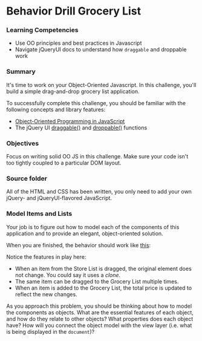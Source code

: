 # Behavior Drill Grocery List

### Learning Competencies

- Use OO principles and best practices in Javascript
- Navigate jQueryUI docs to understand how `draggable` and droppable work

### Summary

It's time to work on your Object-Oriented Javascript.  In this challenge, you'll build a simple drag-and-drop grocery list application.

To successfully complete this challenge, you should be familiar with the following concepts and library features:

- [Object-Oriented Programming in JavaScript](https://developer.mozilla.org/en-US/docs/JavaScript/Introduction_to_Object-Oriented_JavaScript)
- The jQuery UI [draggable()](http://api.jqueryui.com/draggable/) and [droppable()](http://api.jqueryui.com/droppable/) functions

### Objectives

Focus on writing solid OO JS in this challenge. Make sure your code isn't too tightly coupled to a particular DOM layout.

### Source folder

All of the HTML and CSS has been written, you only need to add your own jQuery- and jQueryUI-flavored JavaScript.

### Model Items and Lists

Your job is to figure out how to model each of the components of this application and to provide an elegant, object-oriented solution.

When you are finished, the behavior should work like [this](http://www.youtube.com/embed/762iZEIsvVU?rel=0):

Notice the features in play here:

- When an item from the Store List is dragged, the original element does not change. You could say it uses a *clone*.
- The same item can be dragged to the Grocery List multiple times.
- When an item is added to the Grocery List, the total price is updated to reflect the new changes.

As you approach this problem, you should be thinking about how to model the components as objects. What are the essential features of each object, and how do they relate to other objects? What properties does each object have? How will you connect the object model with the view layer (i.e. what is being displayed in the `document`)?

